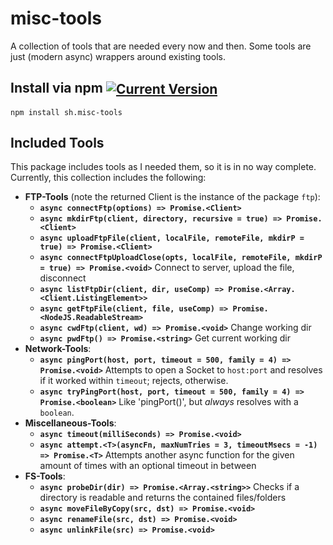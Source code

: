 # misc-tools
A collection of tools that are needed every now and then. Some tools are just (modern async) wrappers around existing tools.

## Install via npm <span style="vertical-align:middle">[![Current Version](https://img.shields.io/npm/v/sh.misc-tools.svg)](https://www.npmjs.com/package/sh.misc-tools)</span>
`npm install sh.misc-tools`

## Included Tools
This package includes tools as I needed them, so it is in no way complete. Currently, this collection includes the following:
* __FTP-Tools__ (note the returned Client is the instance of the package `ftp`):
  * __`async connectFtp(options) => Promise.<Client>`__
  * __`async mkdirFtp(client, directory, recursive = true) => Promise.<Client>`__
  * __`async uploadFtpFile(client, localFile, remoteFile, mkdirP = true) => Promise.<Client>`__
  * __`async connectFtpUploadClose(opts, localFile, remoteFile, mkdirP = true) => Promise.<void>`__ Connect to server, upload the file, disconnect
  * __`async listFtpDir(client, dir, useComp) => Promise.<Array.<Client.ListingElement>>`__
  * __`async getFtpFile(client, file, useComp) => Promise.<NodeJS.ReadableStream>`__
  * __`async cwdFtp(client, wd) => Promise.<void>`__ Change working dir
  * __`async pwdFtp() => Promise.<string>`__ Get current working dir
* __Network-Tools__:
  * __`async pingPort(host, port, timeout = 500, family = 4) => Promise.<void>`__ Attempts to open a Socket to `host:port` and resolves if it worked within `timeout`; rejects, otherwise.
  * __`async tryPingPort(host, port, timeout = 500, family = 4) => Promise.<boolean>`__ Like 'pingPort()', but _always_ resolves with a `boolean`.
* __Miscellaneous-Tools__:
  * __`async timeout(milliSeconds) => Promise.<void>`__
  * __`async attempt.<T>(asyncFn, maxNumTries = 3, timeoutMsecs = -1) => Promise.<T>`__ Attempts another async function for the given amount of times with an optional timeout in between
* __FS-Tools__:
  * __`async probeDir(dir) => Promise.<Array.<string>>`__ Checks if a directory is readable and returns the contained files/folders
  * __`async moveFileByCopy(src, dst) => Promise.<void>`__
  * __`async renameFile(src, dst) => Promise.<void>`__
  * __`async unlinkFile(src) => Promise.<void>`__
